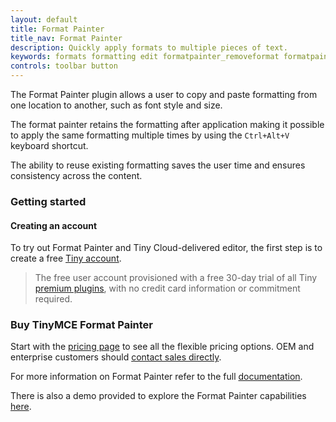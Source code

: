 ```yaml
---
layout: default
title: Format Painter
title_nav: Format Painter
description: Quickly apply formats to multiple pieces of text.
keywords: formats formatting edit formatpainter_removeformat formatpainter_tableformats formatpainter_blacklisted_formats format painter configuration
controls: toolbar button
---
```


The Format Painter plugin allows a user to copy and paste formatting from one location to another, such as font style and size.

The format painter retains the formatting after application making it possible to apply the same formatting multiple times by using the `Ctrl+Alt+V` keyboard shortcut.

The ability to reuse existing formatting saves the user time and ensures consistency across the content.

### Getting started

#### Creating an account

To try out Format Painter and Tiny Cloud-delivered editor, the first step is to create a free [Tiny account](https://www.tiny.cloud/download/).

> The free user account provisioned with a free 30-day trial of all Tiny [premium plugins](https://apps.tiny.cloud/product-category/tiny-cloud-extensions/), with no credit card information or commitment required.

### Buy TinyMCE Format Painter

Start with the [pricing page](https://www.tiny.cloud/pricing/)<!--this [dedicated product page](https://about.tiny.cloud/products/formatpainter/)--> to see all the flexible pricing options. OEM and enterprise customers should [contact sales directly](https://www.tiny.cloud/contact/).

For more information on Format Painter refer to the full [documentation]({{site.baseurl}}/plugins/formatpainter/).

There is also a demo provided to explore the Format Painter capabilities [here]({{site.baseurl}}/demo/formatpainter/).
